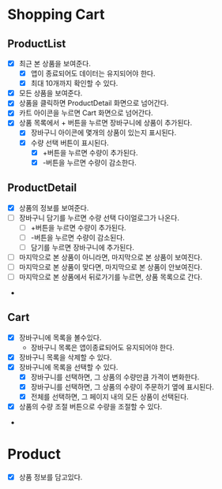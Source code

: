 # Shopping Cart

## ProductList
- [x] 최근 본 상품을 보여준다.
  - [x] 앱이 종료되어도 데이터는 유지되어야 한다.
  - [x] 최대 10개까지 확인할 수 있다.
- [x] 모든 상품을 보여준다.
- [x] 상품을 클릭하면 ProductDetail 화면으로 넘어간다.
- [x] 카트 아이콘을 누르면 Cart 화면으로 넘어간다.
- [x] 상품 목록에서 + 버튼을 누르면 장바구니에 상품이 추가된다.
  - [x] 장바구니 아이콘에 몇개의 상품이 있는지 표시된다.
  - [x] 수량 선택 버튼이 표시된다.
    - [x] +버튼을 누르면 수량이 추가된다.
    - [x] -버튼을 누르면 수량이 감소한다.

## ProductDetail
- [x] 상품의 정보를 보여준다.
- [ ] 장바구니 담기를 누르면 수량 선택 다이얼로그가 나온다.
  - [ ] +버튼을 누르면 수량이 추가된다.
  - [ ] -버튼을 누르면 수량이 감소된다.
  - [ ] 담기를 누르면 장바구니에 추가된다.
- [ ] 마지막으로 본 상품이 아니라면, 마지막으로 본 상품이 보여진다.
- [ ] 마지막으로 본 상품이 맞다면, 마지막으로 본 상품이 안보여진다.
- [ ] 마지막으로 본 상품에서 뒤로가기를 누르면, 상품 목록으로 간다.
- 
## Cart
- [x] 장바구니에 목록을 볼수있다.
  - 장바구니 목록은 앱이종료되어도 유지되어야 한다.
- [x] 장바구니 목록을 삭제할 수 있다.
- [x] 장바구니에 목록을 선택할 수 있다.
  - [x] 장바구니를 선택하면, 그 상품의 수량만큼 가격이 변화한다.
  - [x] 장바구니를 선택하면, 그 상품의 수량이 주문하기 옆에 표시된다.
  - [x] 전체를 선택하면, 그 페이지 내의 모든 상품이 선택된다.
- [x] 상품의 수량 조절 버튼으로 수량을 조절할 수 있다.
- 
# Product
- [x] 상품 정보를 담고있다.


